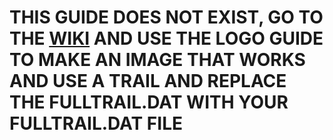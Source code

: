 # THIS GUIDE DOES NOT EXIST, GO TO THE [WIKI](https://github.com/RedBrumbler/BMBFCustomSabers/wiki/RedBrumblers-Asset-Mod-Guide-Wiki) AND USE THE LOGO GUIDE TO MAKE AN IMAGE THAT WORKS AND USE A TRAIL AND REPLACE THE FULLTRAIL.DAT WITH YOUR FULLTRAIL.DAT FILE
